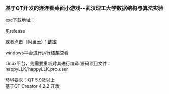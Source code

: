 ### 基于QT开发的连连看桌面小游戏--武汉理工大学数据结构与算法实验

exe下载地址：

见release

或者点击（阿里云）：[链接](xgpax.top/ftp/happyLLK/欢乐连连看.exe)

windows平台进行运行结果查看

Linux平台，则需要重新对其进行编译 源码项目文件： happyLLK/happyLLK.pro.user   

环境要求：QT 5.9及以上   
基于QT Creator 4.2.2 开发